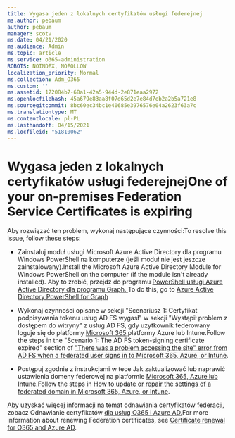 ```yaml
---
title: Wygasa jeden z lokalnych certyfikatów usługi federejnej
ms.author: pebaum
author: pebaum
manager: scotv
ms.date: 04/21/2020
ms.audience: Admin
ms.topic: article
ms.service: o365-administration
ROBOTS: NOINDEX, NOFOLLOW
localization_priority: Normal
ms.collection: Adm_O365
ms.custom: ''
ms.assetid: 172084b7-68a1-42a5-944d-2e871eaa2972
ms.openlocfilehash: 45a679e83aa8f07d65d2e7e84d7eb2a2b5a721e8
ms.sourcegitcommit: 8bc60ec34bc1e40685e3976576e04a2623f63a7c
ms.translationtype: MT
ms.contentlocale: pl-PL
ms.lasthandoff: 04/15/2021
ms.locfileid: "51810062"
---
```

# <a name="one-of-your-on-premises-federation-service-certificates-is-expiring"></a><span data-ttu-id="03cbd-102">Wygasa jeden z lokalnych certyfikatów usługi federejnej</span><span class="sxs-lookup"><span data-stu-id="03cbd-102">One of your on-premises Federation Service Certificates is expiring</span></span>

<span data-ttu-id="03cbd-103">Aby rozwiązać ten problem, wykonaj następujące czynności:</span><span class="sxs-lookup"><span data-stu-id="03cbd-103">To resolve this issue, follow these steps:</span></span>
  
- <span data-ttu-id="03cbd-104">Zainstaluj moduł usługi Microsoft Azure Active Directory dla programu Windows PowerShell na komputerze (jeśli moduł nie jest jeszcze zainstalowany).</span><span class="sxs-lookup"><span data-stu-id="03cbd-104">Install the Microsoft Azure Active Directory Module for Windows PowerShell on the computer (if the module isn't already installed).</span></span> <span data-ttu-id="03cbd-105">Aby to zrobić, przejdź do programu [PowerShell usługi Azure Active Directory dla programu Graph. ](https://docs.microsoft.com/powershell/azure/active-directory/install-adv2?view=azureadps-2.0)</span><span class="sxs-lookup"><span data-stu-id="03cbd-105">To do this, go to [Azure Active Directory PowerShell for Graph ](https://docs.microsoft.com/powershell/azure/active-directory/install-adv2?view=azureadps-2.0)</span></span>
    
- <span data-ttu-id="03cbd-106">Wykonaj czynności opisane w sekcji "Scenariusz 1: Certyfikat podpisywania tokenu usług AD FS wygasł" w sekcji "Wystąpił problem z dostępem do witryny" z usług AD FS, gdy użytkownik federowany loguje się do platformy [Microsoft 365,](https://support.microsoft.com/help/2713898/there-was-a-problem-accessing-the-site-error-from-ad-fs-when-a-federat)platformy Azure lub Intune.</span><span class="sxs-lookup"><span data-stu-id="03cbd-106">Follow the steps in the "Scenario 1: The AD FS token-signing certificate expired" section of ["There was a problem accessing the site" error from AD FS when a federated user signs in to Microsoft 365, Azure, or Intune](https://support.microsoft.com/help/2713898/there-was-a-problem-accessing-the-site-error-from-ad-fs-when-a-federat).</span></span>
    
- <span data-ttu-id="03cbd-107">Postępuj zgodnie z instrukcjami w tece Jak zaktualizować lub naprawić ustawienia domeny federowej na platformie [Microsoft 365, Azure lub Intune.](https://support.microsoft.com/help/2647048/how-to-update-or-repair-the-settings-of-a-federated-domain-in-office-3)</span><span class="sxs-lookup"><span data-stu-id="03cbd-107">Follow the steps in [How to update or repair the settings of a federated domain in Microsoft 365, Azure, or Intune](https://support.microsoft.com/help/2647048/how-to-update-or-repair-the-settings-of-a-federated-domain-in-office-3).</span></span>
    
<span data-ttu-id="03cbd-108">Aby uzyskać więcej informacji na temat odnawiania certyfikatów federacji, zobacz Odnawianie certyfikatów [dla usług O365 i Azure AD.](https://docs.microsoft.com/azure/active-directory/connect/active-directory-aadconnect-o365-certs)</span><span class="sxs-lookup"><span data-stu-id="03cbd-108">For more information about renewing Federation certificates, see [Certificate renewal for O365 and Azure AD](https://docs.microsoft.com/azure/active-directory/connect/active-directory-aadconnect-o365-certs).</span></span>
  

